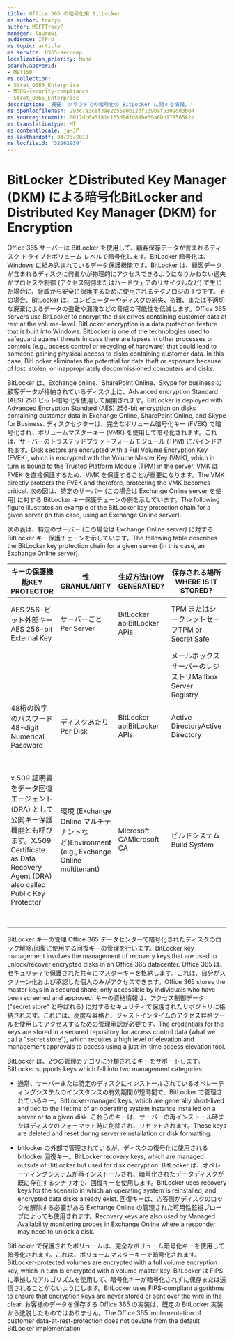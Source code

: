 ```yaml
---
title: Office 365 の暗号化用 BitLocker
ms.author: tracyp
author: MSFTTracyP
manager: laurawi
audience: ITPro
ms.topic: article
ms.service: O365-seccomp
localization_priority: None
search.appverid:
- MET150
ms.collection:
- Strat_O365_Enterprise
- M365-security-compliance
- Strat_O365_Enterprise
description: '概要: クラウドでの暗号化の BitLocker に関する情報。'
ms.openlocfilehash: 293c7a3cef3ae2c55a0b12df139baf5302dd3b04
ms.sourcegitcommit: 0017dc6a5f81c165d9dfd88be39a6bb17856582e
ms.translationtype: MT
ms.contentlocale: ja-JP
ms.lasthandoff: 04/23/2019
ms.locfileid: "32262939"
---
```

# <a name="bitlocker-and-distributed-key-manager-dkm-for-encryption"></a><span data-ttu-id="79c89-103">BitLocker とDistributed Key Manager (DKM) による暗号化</span><span class="sxs-lookup"><span data-stu-id="79c89-103">BitLocker and Distributed Key Manager (DKM) for Encryption</span></span>

<span data-ttu-id="79c89-p101">Office 365 サーバーは BitLocker を使用して、顧客保存データが含まれるディスク ドライブをボリューム レベルで暗号化します。BitLocker 暗号化は、Windows に組み込まれているデータ保護機能です。BitLocker は、顧客データが含まれるディスクに何者かが物理的にアクセスできるようになりかねない過失がプロセスや制御 (アクセス制御またはハードウェアのリサイクルなど) で生じた場合に、脅威から安全に保護するために使用されるテクノロジの 1 つです。その場合、BitLocker は、コンピューターやディスクの紛失、盗難、または不適切な廃棄によるデータの盗難や漏洩などの脅威の可能性を低減します。</span><span class="sxs-lookup"><span data-stu-id="79c89-p101">Office 365 servers use BitLocker to encrypt the disk drives containing customer data at rest at the volume-level. BitLocker encryption is a data protection feature that is built into Windows. BitLocker is one of the technologies used to safeguard against threats in case there are lapses in other processes or controls (e.g., access control or recycling of hardware) that could lead to someone gaining physical access to disks containing customer data. In this case, BitLocker eliminates the potential for data theft or exposure because of lost, stolen, or inappropriately decommissioned computers and disks.</span></span>

<span data-ttu-id="79c89-108">BitLocker は、Exchange online、SharePoint Online、Skype for business の顧客データが格納されているディスク上に、Advanced encryption Standard (AES) 256 ビット暗号化を使用して展開されます。</span><span class="sxs-lookup"><span data-stu-id="79c89-108">BitLocker is deployed with Advanced Encryption Standard (AES) 256-bit encryption on disks containing customer data in Exchange Online, SharePoint Online, and Skype for Business.</span></span> <span data-ttu-id="79c89-109">ディスクセクターは、完全なボリューム暗号化キー (FVEK) で暗号化され、ボリュームマスターキー (VMK) を使用して暗号化されます。これは、サーバーのトラステッドプラットフォームモジュール (TPM) にバインドされます。</span><span class="sxs-lookup"><span data-stu-id="79c89-109">Disk sectors are encrypted with a Full Volume Encryption Key (FVEK), which is encrypted with the Volume Master Key (VMK), which in turn is bound to the Trusted Platform Module (TPM) in the server.</span></span> <span data-ttu-id="79c89-110">VMK は FVEK を直接保護するため、VMK を保護することが重要になります。</span><span class="sxs-lookup"><span data-stu-id="79c89-110">The VMK directly protects the FVEK and therefore, protecting the VMK becomes critical.</span></span> <span data-ttu-id="79c89-111">次の図は、特定のサーバー (この場合は Exchange Online server を使用) に対する BitLocker キー保護チェーンの例を示しています。</span><span class="sxs-lookup"><span data-stu-id="79c89-111">The following figure illustrates an example of the BitLocker key protection chain for a given server (in this case, using an Exchange Online server).</span></span>

<span data-ttu-id="79c89-112">次の表は、特定のサーバー (この場合は Exchange Online server) に対する BitLocker キー保護チェーンを示しています。</span><span class="sxs-lookup"><span data-stu-id="79c89-112">The following table describes the BitLocker key protection chain for a given server (in this case, an Exchange Online server).</span></span>

| <span data-ttu-id="79c89-113">キーの保護機能</span><span class="sxs-lookup"><span data-stu-id="79c89-113">KEY PROTECTOR</span></span> | <span data-ttu-id="79c89-114">性</span><span class="sxs-lookup"><span data-stu-id="79c89-114">GRANULARITY</span></span> | <span data-ttu-id="79c89-115">生成方法</span><span class="sxs-lookup"><span data-stu-id="79c89-115">HOW GENERATED?</span></span> | <span data-ttu-id="79c89-116">保存される場所</span><span class="sxs-lookup"><span data-stu-id="79c89-116">WHERE IS IT STORED?</span></span> | <span data-ttu-id="79c89-117">保護</span><span class="sxs-lookup"><span data-stu-id="79c89-117">PROTECTION</span></span> |
|--------------------------------------------------------------------------------|-------------------------------------------------|----------------|-------------------------|--------------------------------------------------------------------------------------------------|
| <span data-ttu-id="79c89-118">AES 256-ビット外部キー</span><span class="sxs-lookup"><span data-stu-id="79c89-118">AES 256-bit External Key</span></span> | <span data-ttu-id="79c89-119">サーバーごと</span><span class="sxs-lookup"><span data-stu-id="79c89-119">Per Server</span></span> | <span data-ttu-id="79c89-120">BitLocker api</span><span class="sxs-lookup"><span data-stu-id="79c89-120">BitLocker APIs</span></span> | <span data-ttu-id="79c89-121">TPM またはシークレットセーフ</span><span class="sxs-lookup"><span data-stu-id="79c89-121">TPM or Secret Safe</span></span> | <span data-ttu-id="79c89-122">ロックボックス/アクセス制御</span><span class="sxs-lookup"><span data-stu-id="79c89-122">Lockbox / Access Control</span></span> |
|  |  |  | <span data-ttu-id="79c89-123">メールボックスサーバーのレジストリ</span><span class="sxs-lookup"><span data-stu-id="79c89-123">Mailbox Server Registry</span></span> | <span data-ttu-id="79c89-124">TPM 暗号化</span><span class="sxs-lookup"><span data-stu-id="79c89-124">TPM encrypted</span></span> |
| <span data-ttu-id="79c89-125">48桁の数字のパスワード</span><span class="sxs-lookup"><span data-stu-id="79c89-125">48-digit Numerical Password</span></span> | <span data-ttu-id="79c89-126">ディスクあたり</span><span class="sxs-lookup"><span data-stu-id="79c89-126">Per Disk</span></span> | <span data-ttu-id="79c89-127">BitLocker api</span><span class="sxs-lookup"><span data-stu-id="79c89-127">BitLocker APIs</span></span> | <span data-ttu-id="79c89-128">Active Directory</span><span class="sxs-lookup"><span data-stu-id="79c89-128">Active Directory</span></span> | <span data-ttu-id="79c89-129">ロックボックス/アクセス制御</span><span class="sxs-lookup"><span data-stu-id="79c89-129">Lockbox / Access Control</span></span> |
| <span data-ttu-id="79c89-130">x.509 証明書をデータ回復エージェント (DRA) として公開キー保護機能とも呼びます。</span><span class="sxs-lookup"><span data-stu-id="79c89-130">X.509 Certificate as Data Recovery Agent (DRA) also called Public Key Protector</span></span> | <span data-ttu-id="79c89-131">環境 (Exchange Online マルチテナントなど)</span><span class="sxs-lookup"><span data-stu-id="79c89-131">Environment (e.g., Exchange Online multitenant)</span></span> | <span data-ttu-id="79c89-132">Microsoft CA</span><span class="sxs-lookup"><span data-stu-id="79c89-132">Microsoft CA</span></span> | <span data-ttu-id="79c89-133">ビルドシステム</span><span class="sxs-lookup"><span data-stu-id="79c89-133">Build System</span></span> | <span data-ttu-id="79c89-134">秘密キーへの完全なパスワードを持っているユーザーはいません。</span><span class="sxs-lookup"><span data-stu-id="79c89-134">No one user has the full password to the private key.</span></span> <span data-ttu-id="79c89-135">パスワードは、[物理的な保護] の下にあります。</span><span class="sxs-lookup"><span data-stu-id="79c89-135">The password is under physical protection.</span></span> |


<span data-ttu-id="79c89-136">BitLocker キーの管理 Office 365 データセンターで暗号化されたディスクのロック解除/回復に使用する回復キーの管理を行います。</span><span class="sxs-lookup"><span data-stu-id="79c89-136">BitLocker key management involves the management of recovery keys that are used to unlock/recover encrypted disks in an Office 365 datacenter.</span></span> <span data-ttu-id="79c89-137">Office 365 は、セキュリティで保護された共有にマスターキーを格納します。これは、自分がスクリーン化および承認した個人のみがアクセスできます。</span><span class="sxs-lookup"><span data-stu-id="79c89-137">Office 365 stores the master keys in a secured share, only accessible by individuals who have been screened and approved.</span></span> <span data-ttu-id="79c89-138">キーの資格情報は、アクセス制御データ ("secret store" と呼ばれる) に対するセキュリティで保護されたリポジトリに格納されます。これには、高度な昇格と、ジャストインタイムのアクセス昇格ツールを使用してアクセスするための管理承認が必要です。</span><span class="sxs-lookup"><span data-stu-id="79c89-138">The credentials for the keys are stored in a secured repository for access control data (what we call a "secret store"), which requires a high level of elevation and management approvals to access using a just-in-time access elevation tool.</span></span>

<span data-ttu-id="79c89-139">BitLocker は、2つの管理カテゴリに分類されるキーをサポートします。</span><span class="sxs-lookup"><span data-stu-id="79c89-139">BitLocker supports keys which fall into two management categories:</span></span>

- <span data-ttu-id="79c89-140">通常、サーバーまたは特定のディスクにインストールされているオペレーティングシステムのインスタンスの有効期間が短時間で、BitLocker で管理されているキー。</span><span class="sxs-lookup"><span data-stu-id="79c89-140">BitLocker-managed keys, which are generally short-lived and tied to the lifetime of an operating system instance installed on a server or to a given disk.</span></span> <span data-ttu-id="79c89-141">これらのキーは、サーバーの再インストール時またはディスクのフォーマット時に削除され、リセットされます。</span><span class="sxs-lookup"><span data-stu-id="79c89-141">These keys are deleted and reset during server reinstallation or disk formatting.</span></span>

- <span data-ttu-id="79c89-142">bitlocker の外部で管理されているが、ディスクの復号化に使用される bitlocker 回復キー。</span><span class="sxs-lookup"><span data-stu-id="79c89-142">BitLocker recovery keys, which are managed outside of BitLocker but used for disk decryption.</span></span> <span data-ttu-id="79c89-143">BitLocker は、オペレーティングシステムが再インストールされ、暗号化されたデータディスクが既に存在するシナリオで、回復キーを使用します。</span><span class="sxs-lookup"><span data-stu-id="79c89-143">BitLocker uses recovery keys for the scenario in which an operating system is reinstalled, and encrypted data disks already exist.</span></span> <span data-ttu-id="79c89-144">回復キーは、応答側がディスクのロックを解除する必要がある Exchange Online の管理された可用性監視プローブによっても使用されます。</span><span class="sxs-lookup"><span data-stu-id="79c89-144">Recovery keys are also used by Managed Availability monitoring probes in Exchange Online where a responder may need to unlock a disk.</span></span>

<span data-ttu-id="79c89-145">BitLocker で保護されたボリュームは、完全なボリューム暗号化キーを使用して暗号化されます。これは、ボリュームマスターキーで暗号化されます。</span><span class="sxs-lookup"><span data-stu-id="79c89-145">BitLocker-protected volumes are encrypted with a full volume encryption key, which in turn is encrypted with a volume master key.</span></span> <span data-ttu-id="79c89-146">BitLocker は FIPS に準拠したアルゴリズムを使用して、暗号化キーが暗号化されずに保存または送信されることがないようにします。</span><span class="sxs-lookup"><span data-stu-id="79c89-146">BitLocker uses FIPS-compliant algorithms to ensure that encryption keys are never stored or sent over the wire in the clear.</span></span> <span data-ttu-id="79c89-147">お客様のデータを保存する Office 365 の実装は、既定の BitLocker 実装から逸脱したものではありません。</span><span class="sxs-lookup"><span data-stu-id="79c89-147">The Office 365 implementation of customer data-at-rest-protection does not deviate from the default BitLocker implementation.</span></span>